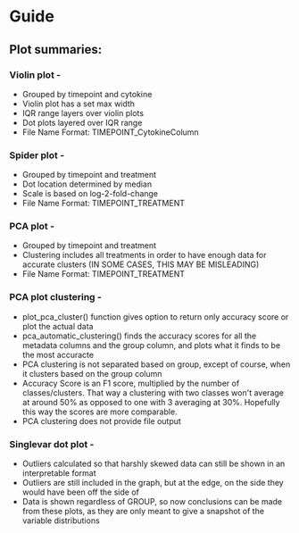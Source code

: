 # Guide

## Plot summaries:

### Violin plot -

-   Grouped by timepoint and cytokine
-   Violin plot has a set max width
-   IQR range layers over violin plots
-   Dot plots layered over IQR range
-   File Name Format: TIMEPOINT_CytokineColumn

### Spider plot -

-   Grouped by timepoint and treatment
-   Dot location determined by median
-   Scale is based on log-2-fold-change
-   File Name Format: TIMEPOINT_TREATMENT

### PCA plot -

-   Grouped by timepoint and treatment
-   Clustering includes all treatments in order to have enough data for accurate clusters (IN SOME CASES, THIS MAY BE MISLEADING)
-   File Name Format: TIMEPOINT_TREATMENT

### PCA plot clustering -

- plot_pca_cluster() function gives option to return only accuracy score or plot the actual data
- pca_automatic_clustering() finds the accuracy scores for all the metadata columns and the group column, and plots what it finds to be the most accuracte
- PCA clustering is not separated based on group, except of course, when it clusters based on the group column
- Accuracy Score is an F1 score, multiplied by the number of classes/clusters. That way a clustering with two classes won't average at around 50% as opposed to one with 3 averaging at 30%. Hopefully this way the scores are more comparable.
- PCA clustering does not provide file output

### Singlevar dot plot -

- Outliers calculated so that harshly skewed data can still be shown in an interpretable format
- Outliers are still included in the graph, but at the edge, on the side they would have been off the side of
- Data is shown regardless of GROUP, so now conclusions can be made from these plots, as they are only meant to give a snapshot of the variable distributions
